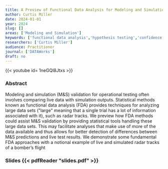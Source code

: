 ```yaml
---
title: A Preview of Functional Data Analysis for Modeling and Simulation Validation
author: Curtis Miller
date: 2024-01-01
year: 2024
slug: []
areas: ['Modeling and Simulation']
keywords: ['functional data analysis','hypothesis testing','confidence intervals','simultaneous confidence intervals','Fishers combined probability test','modeling and simulation validation','radar tracks','functional principal component analysis']
researchers: ['Curtis Miller']
audience: Practitioner
journal: ['DATAWorks']
draft: no
---
```


{{< youtube id= 1neGQl8Jtxs >}}

### Abstract

Modeling and simulation (M&S) validation for operational testing often involves comparing live data with simulation outputs. Statistical methods known as functional data analysis (FDA) provides techniques for analyzing large data sets ("large" meaning that a single trial has a lot of information associated with it), such as radar tracks. We preview how FDA methods could assist M&S validation by providing statistical tools handling these large data sets. This may facilitate analyses that make use of more of the data available and thus allows for better detection of differences between M&S predictions and live test results. We demonstrate some fundamental FDA approaches with a notional example of live and simulated radar tracks of a bomber’s flight

### Slides {{< pdfReader "slides.pdf" >}}




